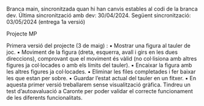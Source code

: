 Branca main, sincronitzada quan hi han canvis estables al codi de la branca dev. 
Última sincronització amb dev: 30/04/2024. Següent sincronització: 03/05/2024 (entrega 1a versió)

Projecte MP

Primera versió del projecte (3 de maig) : 
▪ Mostrar una figura al tauler de joc.
▪ Moviment de la figura (dreta, esquerra, avall i girs en les dues direccions), comprovant que el
moviment és vàlid (no col·lisiona amb altres figures ja col·locades o amb els límits del tauler).
▪ Encaixar la figura amb les altres figures ja col·locades.
▪ Eliminar les files completades i fer baixar les que estan per sobre.
▪ Guardar l’estat actual del tauler en un fitxer.
▪ En aquesta primer versió treballarem sense visualització gràfica. Tindreu un test d’autoavaluació
a Caronte per poder validar el correcte funcionament de les diferents funcionalitats.


